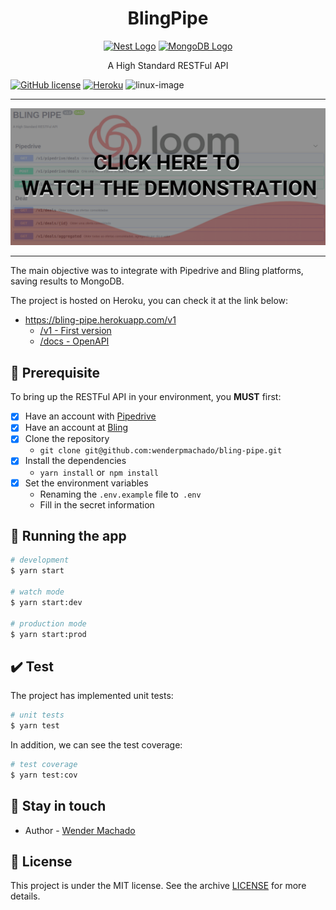 <h1 align="center">BlingPipe</h1>

<p align="center">
  <a href="http://nestjs.com/" target="blank"><img src="https://nestjs.com/img/logo-small.svg" width="120" alt="Nest Logo" /></a>
  <a href="https://www.mongodb.com/" target="blank"><img src="https://bognarjunior.files.wordpress.com/2015/05/thumb.png?w=120" width="120" alt="MongoDB Logo" /></a>
</p>

<p align="center">A High Standard RESTFul API</p>

[![GitHub license](https://img.shields.io/github/license/Naereen/StrapDown.js.svg)](LICENSE.md)
[![Heroku](https://heroku-badge.herokuapp.com/?app=heroku-badge)](https://bling-pipe.herokuapp.com/v1)
![linux-image](https://img.shields.io/travis/nestjs/nest/master.svg?label=linux)

<hr>

[![Test Image 1](.github/images/demo.png)](https://www.loom.com/share/0f7f228229834f839dae0e2e4faf0f59)

<hr>

The main objective was to integrate with Pipedrive and Bling platforms, saving results to MongoDB.

The project is hosted on Heroku, you can check it at the link below:

- https://bling-pipe.herokuapp.com/v1
  - [/v1 - First version](https://bling-pipe.herokuapp.com/v1/)
  - [/docs - OpenAPI](https://bling-pipe.herokuapp.com/docs/)

## :wrench: Prerequisite

To bring up the RESTFul API in your environment, you **MUST** first:

* [x] Have an account with [Pipedrive](https://www.pipedrive.com/)
* [x] Have an account at [Bling](https://bling.com.br/)
* [x] Clone the repository
   - `git clone git@github.com:wenderpmachado/bling-pipe.git`
* [x] Install the dependencies
   - `yarn install` or` npm install`
* [x] Set the environment variables
   - Renaming the `.env.example` file to` .env`
   - Fill in the secret information

## :rocket: Running the app

```bash
# development
$ yarn start

# watch mode
$ yarn start:dev

# production mode
$ yarn start:prod
```

## :heavy_check_mark: Test

The project has implemented unit tests:

```bash
# unit tests
$ yarn test
```

In addition, we can see the test coverage:

```bash
# test coverage
$ yarn test:cov
```

## :wave: Stay in touch

- Author - [Wender Machado](https://www.linkedin.com/in/wenderpmachado)

## :memo: License

This project is under the MIT license. See the archive [LICENSE](LICENSE.md) for more details.
